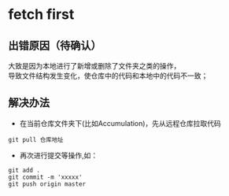 # fetch first
## 出错原因（待确认）
大致是因为本地进行了新增或删除了文件夹之类的操作，  
导致文件结构发生变化，使仓库中的代码和本地中的代码不一致；
## 解决办法
- 在当前仓库文件夹下(比如Accumulation)，先从远程仓库拉取代码
```
git pull 仓库地址
```
- 再次进行提交等操作,如：
```
git add .
git commit -m 'xxxxx'
git push origin master
```